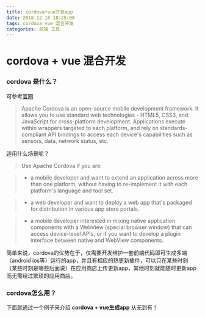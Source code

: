 ```yaml
---
title: cordova+vue开发app
date: 2018-12-18 18:25:00
tags: cordova vue 混合开发
categories: 前端 工具
---
```


# cordova + vue 混合开发

### cordova 是什么？
可参考[官网](https://cordova.apache.org)
>Apache Cordova is an open-source mobile development framework. It allows you to use standard web technologies - HTML5, CSS3, and JavaScript for cross-platform development. Applications execute within wrappers targeted to each platform, and rely on standards-compliant API bindings to access each device's capabilities such as sensors, data, network status, etc.

适用什么场景呢？
>Use Apache Cordova if you are:

>* a mobile developer and want to extend an application across more than one platform, without having to re-implement it with each platform's language and tool set.

>* a web developer and want to deploy a web app that's packaged for distribution in various app store portals.

>* a mobile developer interested in mixing native application components with a WebView (special browser window) that can access device-level APIs, or if you want to develop a plugin interface between native and WebView components.

简单来说，cordova的优势在于，仅需要开发维护一套前端代码即可生成多端（android ios等）运行的app，并且有相应的热更新插件，可以只在某些时刻（某些时刻是哪些后面说）在应用商店上传更新app，其他时刻就能随时更新app而无需经过繁琐的应用商店。

### cordova怎么用？

下面就通过一个例子来介绍 **cordova + vue生成app** 从无到有！


